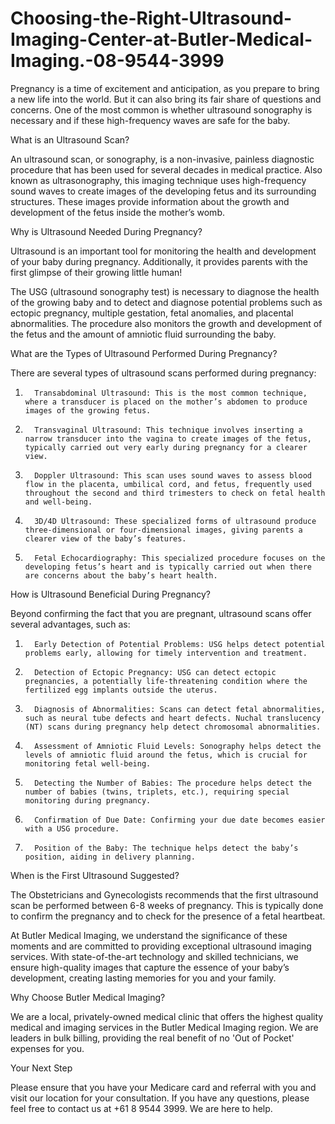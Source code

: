 # Choosing-the-Right-Ultrasound-Imaging-Center-at-Butler-Medical-Imaging.-08-9544-3999
Pregnancy is a time of excitement and anticipation, as you prepare to bring a new life into the world. But it can also bring its fair share of questions and concerns. One of the most common is whether ultrasound sonography is necessary and if these high-frequency waves are safe for the baby.

What is an Ultrasound Scan?

An ultrasound scan, or sonography, is a non-invasive, painless diagnostic procedure that has been used for several decades in medical practice. Also known as ultrasonography, this imaging technique uses high-frequency sound waves to create images of the developing fetus and its surrounding structures. These images provide information about the growth and development of the fetus inside the mother’s womb.

Why is Ultrasound Needed During Pregnancy?

Ultrasound is an important tool for monitoring the health and development of your baby during pregnancy. Additionally, it provides parents with the first glimpse of their growing little human!

The USG (ultrasound sonography test) is necessary to diagnose the health of the growing baby and to detect and diagnose potential problems such as ectopic pregnancy, multiple gestation, fetal anomalies, and placental abnormalities. The procedure also monitors the growth and development of the fetus and the amount of amniotic fluid surrounding the baby.

What are the Types of Ultrasound Performed During Pregnancy?

There are several types of ultrasound scans performed during pregnancy:

1.       Transabdominal Ultrasound: This is the most common technique, where a transducer is placed on the mother’s abdomen to produce images of the growing fetus.

2.       Transvaginal Ultrasound: This technique involves inserting a narrow transducer into the vagina to create images of the fetus, typically carried out very early during pregnancy for a clearer view.

3.       Doppler Ultrasound: This scan uses sound waves to assess blood flow in the placenta, umbilical cord, and fetus, frequently used throughout the second and third trimesters to check on fetal health and well-being.

4.       3D/4D Ultrasound: These specialized forms of ultrasound produce three-dimensional or four-dimensional images, giving parents a clearer view of the baby’s features.

5.       Fetal Echocardiography: This specialized procedure focuses on the developing fetus’s heart and is typically carried out when there are concerns about the baby’s heart health.

How is Ultrasound Beneficial During Pregnancy?

Beyond confirming the fact that you are pregnant, ultrasound scans offer several advantages, such as:

1.       Early Detection of Potential Problems: USG helps detect potential problems early, allowing for timely intervention and treatment.

2.       Detection of Ectopic Pregnancy: USG can detect ectopic pregnancies, a potentially life-threatening condition where the fertilized egg implants outside the uterus.

3.       Diagnosis of Abnormalities: Scans can detect fetal abnormalities, such as neural tube defects and heart defects. Nuchal translucency (NT) scans during pregnancy help detect chromosomal abnormalities.

4.       Assessment of Amniotic Fluid Levels: Sonography helps detect the levels of amniotic fluid around the fetus, which is crucial for monitoring fetal well-being.

5.       Detecting the Number of Babies: The procedure helps detect the number of babies (twins, triplets, etc.), requiring special monitoring during pregnancy.

6.       Confirmation of Due Date: Confirming your due date becomes easier with a USG procedure.

7.       Position of the Baby: The technique helps detect the baby’s position, aiding in delivery planning.

When is the First Ultrasound Suggested?

The Obstetricians and Gynecologists recommends that the first ultrasound scan be performed between 6-8 weeks of pregnancy. This is typically done to confirm the pregnancy and to check for the presence of a fetal heartbeat.

At Butler Medical Imaging, we understand the significance of these moments and are committed to providing exceptional ultrasound imaging services. With state-of-the-art technology and skilled technicians, we ensure high-quality images that capture the essence of your baby’s development, creating lasting memories for you and your family.

Why Choose Butler Medical Imaging?

We are a local, privately-owned medical clinic that offers the highest quality medical and imaging services in the Butler Medical Imaging region. We are leaders in bulk billing, providing the real benefit of no 'Out of Pocket' expenses for you.

Your Next Step

Please ensure that you have your Medicare card and referral with you and visit our location for your consultation. If you have any questions, please feel free to contact us at +61 8 9544 3999. We are here to help.

